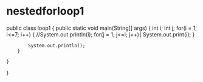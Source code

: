 # nestedforloop1

public class loop1 {
    public static void main(String[] args) {
        int i;
        int j;
        for(i = 1; i<=7; i++) {
            //System.out.println(i);
            for(j = 1; j<=i; j++){
                System.out.print(i);
            }
            
            System.out.println();
        }

    }
}
